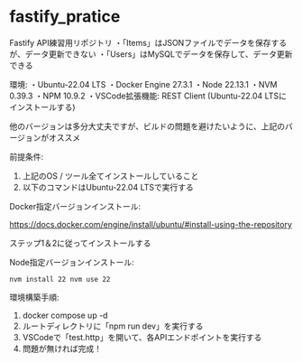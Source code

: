 # fastify_pratice
 
Fastify API練習用リポジトリ
・「Items」はJSONファイルでデータを保存するが、データ更新できない
・「Users」はMySQLでデータを保存して、データ更新できる

環境:
・Ubuntu-22.04 LTS
・Docker Engine 27.3.1
・Node 22.13.1
・NVM 0.39.3
・NPM 10.9.2
・VSCode拡張機能: REST Client (Ubuntu-22.04 LTSにインストールする)

他のバージョンは多分大丈夫ですが、ビルドの問題を避けたいように、上記のバージョンがオススメ

前提条件:
1. 上記のOS / ツール全てインストールしていること
2. 以下のコマンドはUbuntu-22.04 LTSで実行する

Docker指定バージョンインストール:

https://docs.docker.com/engine/install/ubuntu/#install-using-the-repository

ステップ1＆2に従ってインストールする

Node指定バージョンインストール:

`
nvm install 22
nvm use 22
`

環境構築手順:
1. docker compose up -d
2. ルートディレクトリに「npm run dev」を実行する
3. VSCodeで「test.http」を開いて、各APIエンドポイントを実行する
4. 問題が無ければ完成！

